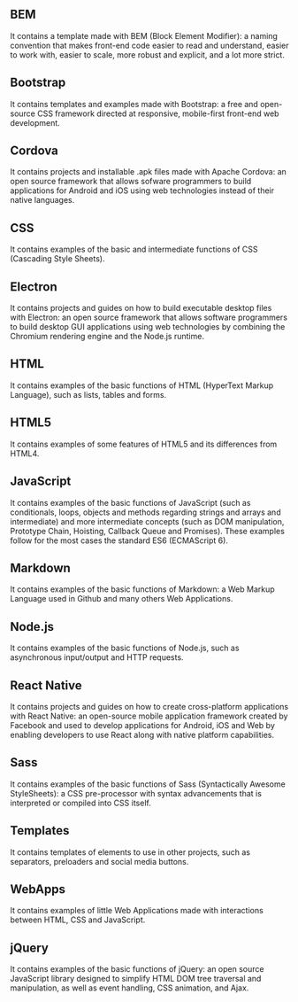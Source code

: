 ## BEM
It contains a template made with BEM (Block Element Modifier): a naming convention that makes front-end code easier to read and understand, easier to work with, easier to scale, more robust and explicit, and a lot more strict.

## Bootstrap
It contains templates and examples made with Bootstrap: a free and open-source CSS framework directed at responsive, mobile-first front-end web development.

## Cordova
It contains projects and installable .apk files made with Apache Cordova: an open source framework that allows sofware programmers to build applications for Android and iOS using web technologies instead of their native languages.

## CSS
It contains examples of the basic and intermediate functions of CSS (Cascading Style Sheets).

## Electron
It contains projects and guides on how to build executable desktop files with Electron: an open source framework that allows software programmers to build desktop GUI applications using web technologies by combining the Chromium rendering engine and the Node.js runtime.

## HTML 
It contains examples of the basic functions of HTML (HyperText Markup Language), such as lists, tables and forms.

## HTML5
It contains examples of some features of HTML5 and its differences from HTML4.

## JavaScript
It contains examples of the basic functions of JavaScript (such as conditionals, loops, objects and methods regarding strings and arrays and intermediate) and more intermediate concepts (such as DOM manipulation, Prototype Chain, Hoisting, Callback Queue and Promises). These examples follow for the most cases the standard ES6 (ECMAScript 6).

## Markdown
It contains examples of the basic functions of Markdown: a Web Markup Language used in Github and many others Web Applications.

## Node.js
It contains examples of the basic functions of Node.js, such as asynchronous input/output and HTTP requests.

## React Native
It contains projects and guides on how to create cross-platform applications with React Native: an open-source mobile application framework created by Facebook and used to develop applications for Android, iOS and Web by enabling developers to use React along with native platform capabilities.

## Sass
It contains examples of the basic functions of Sass (Syntactically Awesome StyleSheets): a CSS pre-processor with syntax advancements that is interpreted or compiled into CSS itself.

## Templates
It contains templates of elements to use in other projects, such as separators, preloaders and social media buttons.

## WebApps
It contains examples of little Web Applications made with interactions between HTML, CSS and JavaScript.

## jQuery
It contains examples of the basic functions of jQuery: an open source JavaScript library designed to simplify HTML DOM tree traversal and manipulation, as well as event handling, CSS animation, and Ajax.
